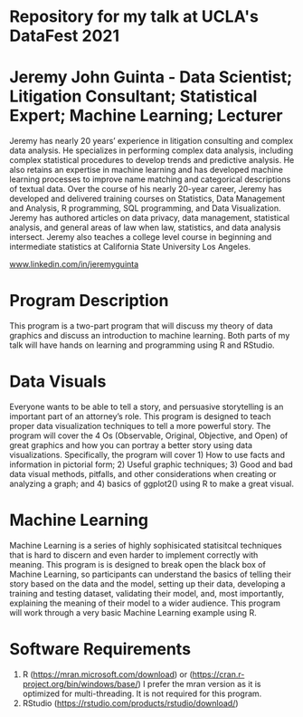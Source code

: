 # Repository for my talk at UCLA's DataFest 2021

# Jeremy John Guinta - Data Scientist; Litigation Consultant; Statistical Expert; Machine Learning; Lecturer
Jeremy has nearly 20 years’ experience in litigation consulting and complex data analysis.  He specializes in performing complex data analysis, including complex statistical procedures to develop trends and predictive analysis.  He also retains an expertise in machine learning and has developed machine learning processes to improve name matching and categorical descriptions of textual data. Over the course of his nearly 20-year career, Jeremy has developed and delivered training courses on Statistics, Data Management and Analysis, R programming, SQL programming, and Data Visualization.  Jeremy has authored articles on data privacy, data management, statistical analysis, and general areas of law when law, statistics, and data analysis intersect.   Jeremy also teaches a college level course in beginning and intermediate statistics at California State University Los Angeles. 

www.linkedin.com/in/jeremyguinta  

# Program Description 

This program is a two-part program that will discuss my theory of data graphics and discuss an introduction to machine learning.  Both parts of my talk will have hands on learning and programming using R and RStudio.  

# Data Visuals

Everyone wants to be able to tell a story, and persuasive storytelling is an important part of an attorney’s role.  This program is designed to teach  proper data visualization techniques to tell a more powerful story.  The program will cover the 4 Os (Observable, Original, Objective, and Open) of great graphics and how you can portray a better story using data visualizations.   Specifically, the program will cover 1) How to use facts and information in pictorial form; 2) Useful graphic techniques; 3) Good and bad data visual methods, pitfalls, and other considerations when creating or analyzing a graph; and 4) basics of ggplot2() using R to make a great visual. 

# Machine Learning

Machine Learning is a series of highly sophisicated statisitcal techniques that is hard to discern and even harder to implement correctly with meaning.  This program is is designed to break open the black box of Machine Learning, so participants can understand the basics of telling their story based on the data and the model, setting up their data, developing a training and testing dataset, validating their model, and, most importantly, explaining the meaning of their model to a wider audience. This program will work through a very basic Machine Learning example using R. 

# Software Requirements

1. R (https://mran.microsoft.com/download) or (https://cran.r-project.org/bin/windows/base/) I prefer the mran version as it is optimized for multi-threading. It is not required for this program. 
2. RStudio (https://rstudio.com/products/rstudio/download/) 
